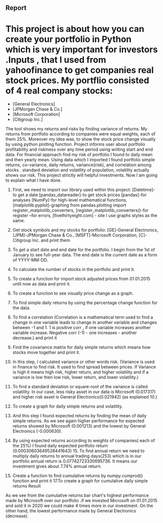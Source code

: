 ## Report

# This project is about how you can create your portfolio in Python which is very important for investors .Inputs , that I used from yahoofinance to get companies real stock prices. My portflio consisted of 4 real company stocks: 
- [General Electronics]
- [JPMorgan Chase &amp; Co.]
- [Microsoft Corporation]
- [Citigroup Inc.]
 
 The tool shows my returns and risks by finding variance of returns. My returns from portfolio according
to companies were equal weights, each of them 25%. Moreover my idea was, to show the stock price
change visually by using python plotting function. Project informs user about portfolio profitability and
riskiness over any time period using writing start and end data. For financial approach find my risk of
portfolio I found to daily mean and then yearly mean. Using data which I imported I found portfolio
simple returns, co-variance, daily returns, variance(risk), and correlation among stocks . standard
deviation and volatility of population, volatility actually shows our risk. This project strictly will helpful
investments.
Now I am going to explain what I have done.

1. First, we need to import our library used within this project:
 [Datetime]-to get a date
 [pandas_datareader]-to get stock prices
 [pandas]-for analyses
 [NumPy]-for high-level mathematical functions, 
 [matplotlib.pyplot]-graphing from pandas.plotting import register_matplotlib_converters,
 [register_matplotlib_converters()-for register –for errors, 
 [fivethirtyeight.com] - site I use graphs styles as the same.

2. Get stock symbols and my stocks for portfolio: [GE]-General Electronics, [JPM]-JPMorgan Chase &amp; Co.,
[MSFT]-Microsoft Corporation, [C]-Citigroup Inc. and print them

3. To get a start date and end date for the portfolio. I begin from the 1st of January to see full-year data.
The end date is the current date as a form of YYYY-MM-DD.

4. To calculate the number of stocks in the portfolio and print it.

5. To create a function for import stock adjusted prices from 01.01.2015 until now as data and print it.
6. To create a function to see visually price change as a graph.

7. To find simple daily returns by using the percentage change function for the data.
8. To find a correlation (Correlation is a mathematical term used to find a change in one variable leads to
change in another variable and changes between -1 and 1. 1 is positive corr , if one variable increases
another variable increase. Negative corr (-1) - one increases - another decrease.) and print it
9. Find the covariance matrix for daily simple returns which means how stocks move together and print
it.
10. In this step, I calculated variance or other words risk. (Variance is used in finance to find risk. It used
to find spread between prices. If Variance is high it means high risk, higher return, and higher volatility
and if a variance is low then low risk, lower return, and lower volatility.)
11. To find a standard deviation or square-root of the variance is called volatility. In our case, less risky
asset in our data is Microsoft (0.017317) and higher risk asset is General Electronics(0.021942) (as
explained 10.)
12. To create a graph for daily simple returns and volatility.
13. And this step I found expected returns by finding the mean of daily simple returns. As we see again
higher performance for expected returns showed by Microsoft (0.001213) and the lowest by General
Electronics (-0.000630).
14. By using expected returns according to weights of companies( each of the 25%) I found daily
expected portfolio return (0.00030603649528441643)
15. To find annual return we need to multiply daily returns to annual trading days(253) which is in our
portfolio annual return is 0.07742723330695736. It means our investment gives about 7.74% annual
return.
16. Create a function to find cumulative returns by numpy.cumprod() function and print it
17.To create a graph for cumulative daily simple returns
Result

As we see from the cumulative returns bar chart&#39;s highest performance made by Microsoft over our
portfolio .if we invested Microsoft on 01.01.2015 and sold it in 2020 we could make 4 times more in
our investment. On the other hand, the lowest performance made by General Electronics (decrease).
